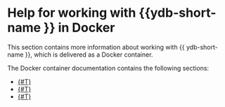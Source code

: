 # Help for working with {{ydb-short-name }} in Docker

This section contains more information about working with {{ ydb-short-name }}, which is delivered as a Docker container.

The Docker container documentation contains the following sections:

* [{#T}](install.md)
* [{#T}](start.md)
* [{#T}](environment.md)

